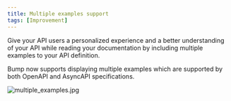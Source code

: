 ```yaml
---
title: Multiple examples support
tags: [Improvement]
---
```


Give your API users a personalized experience and a better understanding of your API while reading your documentation by including multiple examples to your API definition.

Bump now supports displaying multiple examples which are supported by both OpenAPI and AsyncAPI specifications.

![multiple_examples.jpg](/images/updates/multiple_examples.jpg)
